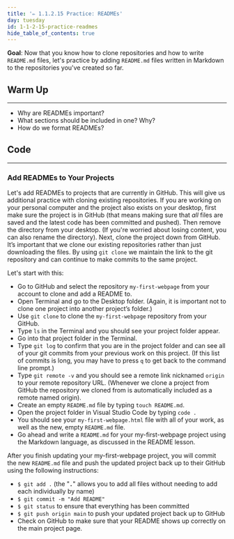```yaml
---
title: '✏️ 1.1.2.15 Practice: READMEs'
day: tuesday
id: 1-1-2-15-practice-readmes
hide_table_of_contents: true
---
```


**Goal**: Now that you know how to clone repositories and how to write `README.md` files, let's practice by adding `README.md` files written in Markdown to the repositories you've created so far.

## Warm Up
---

* Why are READMEs important?
* What sections should be included in one? Why?
* How do we format READMEs?

## Code
---
### Add READMEs to Your Projects

Let's add READMEs to projects that are currently in GitHub. This will give us additional practice with cloning existing repositories. 
If you are working on your personal computer and the project also exists on your desktop, first make sure the project is in GitHub (that means making sure that _all_ files are saved and the latest code has been committed and pushed). Then remove the directory from your desktop. (If you're worried about losing content, you can also rename the directory). Next, clone the project down from GitHub. It’s important that we clone our existing repositories rather than just downloading the files. By using `git clone` we maintain the link to the git repository and can continue to make commits to the same project.

Let's start with this:

* Go to GitHub and select the repository `my-first-webpage` from your account to clone and add a README to.
* Open Terminal and go to the Desktop folder. (Again, it is important not to clone one project into another project’s folder.)
* Use `git clone` to clone the `my-first-webpage` repository from your GitHub.
* Type `ls` in the Terminal and you should see your project folder appear.
* Go into that project folder in the Terminal.
* Type `git log` to confirm that you are in the project folder and can see all of your git commits from your previous work on this project. (If this list of commits is long, you may have to press `q` to get back to the command line prompt.)
* Type `git remote -v` and you should see a remote link nicknamed `origin` to your remote repository URL. (Whenever we clone a project from GitHub the repository we cloned from is automatically included as a remote named origin).
* Create an empty `README.md` file by typing `touch README.md`.
* Open the project folder in Visual Studio Code by typing `code .`
* You should see your `my-first-webpage.html` file with all of your work, as well as the new, empty `README.md` file.
* Go ahead and write a `README.md` for your my-first-webpage project using the Markdown language, as discussed in the README lesson.

After you finish updating your my-first-webpage project, you will commit the new `README.md` file and push the updated project back up to their GitHub using the following instructions:

* `$ git add .` (the "**`.`**" allows you to add all files without needing to add each individually by name)
* `$ git commit -m "Add README"`
* `$ git status` to ensure that everything has been committed
* `$ git push origin main` to push your updated project back up to GitHub
* Check on GitHub to make sure that your README shows up correctly on the main project page.
